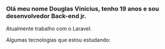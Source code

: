 ### Olá meu nome Douglas Vinicius, tenho 19 anos e sou desenvolvedor Back-end jr.
Atualmente trabalho com o Laravel.

Algumas tecnologias que estou estudando:



<!--
**DViniciusBonin/DViniciusBonin** is a ✨ _special_ ✨ repository because its `README.md` (this file) appears on your GitHub profile.

Here are some ideas to get you started:

- 🔭 I’m currently working on ...
- 🌱 I’m currently learning ...
- 👯 I’m looking to collaborate on ...
- 🤔 I’m looking for help with ...
- 💬 Ask me about ...
- 📫 How to reach me: ...
- 😄 Pronouns: ...
- ⚡ Fun fact: ...
-->
